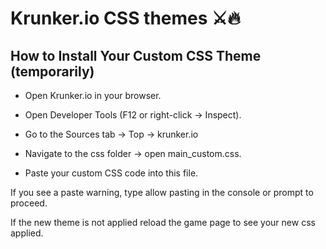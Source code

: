 # Krunker.io CSS themes ⚔️🔥

## How to Install Your Custom CSS Theme (temporarily)
- Open Krunker.io in your browser.

- Open Developer Tools (F12 or right-click → Inspect).

- Go to the Sources tab → Top → krunker.io

- Navigate to the css folder → open main_custom.css.

- Paste your custom CSS code into this file.

If you see a paste warning, type allow pasting in the console or prompt to proceed.

If the new theme is not applied reload the game page to see your new css applied.
